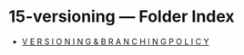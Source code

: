 <!--══════════════════════════════════════════════════
  ╔══════════════════════════════════════════════════════════════╗
  ║  ░  15-versioning — Index  ░░░░░░░░░░░░░░░░░░░░░░░░░░░░░░░  ║
  ║                                                              ║
  ║                                                              ║
  ║                                                              ║
  ║                                                              ║
  ║           ╌╌  P L A C E H O L D E R  ╌╌                      ║
  ║                                                              ║
  ║                                                              ║
  ║                                                              ║
  ║                                                              ║
  ╚══════════════════════════════════════════════════════════════╝
    • WHAT ▸ Index of this folder
    • WHY  ▸ Quick navigation and discovery
    • HOW  ▸ Auto-generated; edit children, not this list
-->

# 15-versioning — Folder Index

- [V E R S I O N I N G  &  B R A N C H I N G  P O L I C Y](./15-versioning.md)
